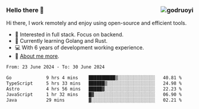 ### Hello there 👋 <img align="right" src="https://github-readme-stats.vercel.app/api?username=godruoyi&show_icons=true" alt="godruoyi" />

Hi there, I work remotely and enjoy using open-source and efficient tools.

- 🔭 Interested in full stack. Focus on backend.
- 🌱 Currently learning Golang and Rust.
- 💻 With 6 years of development working experience.
- 👒 [About me more](https://godruoyi.com/posts/about-godruoyi).



<!--START_SECTION:waka-->

```txt
From: 23 June 2024 - To: 30 June 2024

Go             9 hrs 4 mins    ██████████▒░░░░░░░░░░░░░░   40.81 %
TypeScript     5 hrs 33 mins   ██████▒░░░░░░░░░░░░░░░░░░   24.98 %
Astro          4 hrs 56 mins   █████▓░░░░░░░░░░░░░░░░░░░   22.23 %
JavaScript     1 hr 32 mins    █▓░░░░░░░░░░░░░░░░░░░░░░░   06.90 %
Java           29 mins         ▓░░░░░░░░░░░░░░░░░░░░░░░░   02.21 %
```

<!--END_SECTION:waka-->
